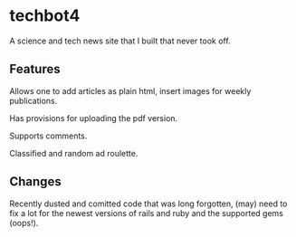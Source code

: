 techbot4
========

A science and tech news site that I built that never took off.

Features
--------

Allows one to add articles as plain html, insert images for weekly publications.

Has provisions for uploading the pdf version.

Supports comments.

Classified and random ad roulette.

Changes
-------

Recently dusted and comitted code that was long forgotten, (may) need to fix a lot for the newest versions of rails and ruby and the supported gems (oops!).
